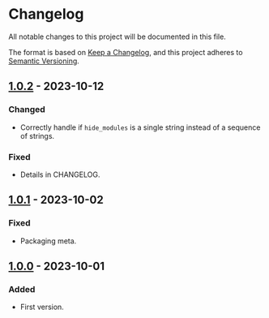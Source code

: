 # Changelog

All notable changes to this project will be documented in this file.

The format is based on [Keep a Changelog](https://keepachangelog.com/en/1.0.0/),
and this project adheres to [Semantic Versioning](https://semver.org/spec/v2.0.0.html).

## [1.0.2] - 2023-10-12

### Changed

- Correctly handle if `hide_modules` is a single string instead of a sequence of strings.

### Fixed

- Details in CHANGELOG.

## [1.0.1] - 2023-10-02

### Fixed

- Packaging meta.

## [1.0.0] - 2023-10-01

### Added

- First version.

[1.0.2]: https://github.com/vsego/test-imports/compare/v1.0.1...v1.0.2
[1.0.1]: https://github.com/vsego/test-imports/compare/v1.0.0...v1.0.1
[1.0.0]: https://github.com/vsego/test-imports/releases/tag/v1.0.0
